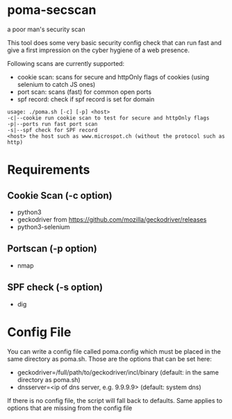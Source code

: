 # poma-secscan
a poor man's security scan

This tool does some very basic security config check that can run fast
and give a first impression on the cyber hygiene of a web presence.

Following scans are currently supported:

* cookie scan: scans for secure and httpOnly flags of cookies (using selenium to catch JS ones)
* port scan: scans (fast) for common open ports
* spf record: check if spf record is set for domain

```
usage: ./poma.sh [-c] [-p] <host>
-c|--cookie run cookie scan to test for secure and httpOnly flags
-p|--ports run fast port scan
-s|--spf check for SPF record
<host> the host such as www.microspot.ch (without the protocol such as http)
```

# Requirements

## Cookie Scan (-c option)
* python3
* geckodriver from https://github.com/mozilla/geckodriver/releases
* python3-selenium

## Portscan (-p option)
* nmap

## SPF check (-s option)
* dig

# Config File

You can write a config file called poma.config which must be placed in
the same directory as poma.sh. Those are the options that can be set
here:

* geckodriver=/full/path/to/geckodriver/incl/binary (default: in the same directory as poma.sh)
* dnsserver=<ip of dns server, e.g. 9.9.9.9> (default: system dns)

If there is no config file, the script will fall back to
defaults. Same applies to options that are missing from the config
file